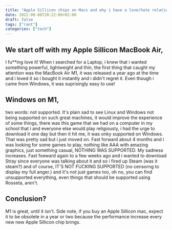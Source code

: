 ```yaml
---
title: "Apple Sillicon chips on Macs and why i have a love/hate relationship with them."
date: 2022-08-08T20:22:09+02:00
draft: false
tags: ["rant"]
categories: ["tech"]
---
```

## We start off with my Apple Sillicon MacBook Air,
I fu**ing love it! When i searched for a Laptop, i knew that i wanted something powerful, lightweight and thin, the first thing that caught my attention was the MacBook Air M1, it was released a year ago at the time and i loved it so i bought it instantly and i didn't regret it. Even though i came from Windows, it was suprisingly easy to use!
## Windows on M1,
two words: not supported. It's plain sad to see Linux and Windows not being supported on such great machines, it would improve the experience of some things, there was this game that we had on a computer in my school that i and everyone else would play religiously, i had the urge to download it one day but then it hit me, it was onky supported on Windows. That was pretty sad but i just moved on.
Fast forward about 4 months and i was looking for some games to play, nothing like AAA with amazing graphics, just something casual, NOTHING WAS SUPPORTED. My sadness increases.
Fast foeward again to a few weeks ago and i wanted to download Stray since everyone was talking about it and so i fired up Steam (was it steam?) and of course, IT'S NOT FUCKING SUPPORTED (no censorng to display my full anger.) and it's not just games too, oh no, you can find unsupported everything, even things that should be supported using Rosseta, aren't.
## Conclusion?
M1 is great, until it isn't. 
Side note, if you buy an Apple Sillicon mac, expect it to be obsolete in a year or two because the performance increase every new new Apple Sillicon chip brings.


